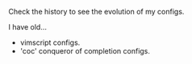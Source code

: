 Check the history to see the evolution of my configs.

I have old...

- vimscript configs.
- 'coc' conqueror of completion configs.

